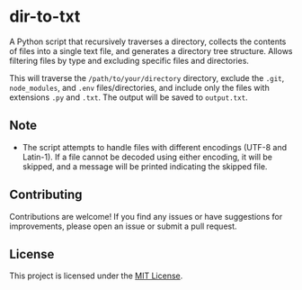 # dir-to-txt
A Python script that recursively traverses a directory, collects the contents of files into a single text file, and generates a directory tree structure. Allows filtering files by type and excluding specific files and directories.

This will traverse the `/path/to/your/directory` directory, exclude the `.git`, `node_modules`, and `.env` files/directories, and include only the files with extensions `.py` and `.txt`. The output will be saved to `output.txt`.

## Note

- The script attempts to handle files with different encodings (UTF-8 and Latin-1). If a file cannot be decoded using either encoding, it will be skipped, and a message will be printed indicating the skipped file.

## Contributing

Contributions are welcome! If you find any issues or have suggestions for improvements, please open an issue or submit a pull request.

## License

This project is licensed under the [MIT License](LICENSE).
